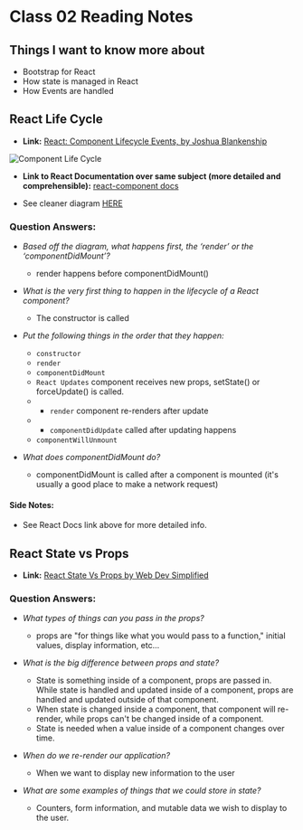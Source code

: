 # Class 02 Reading Notes

## Things I want to know more about

- Bootstrap for React
- How state is managed in React
- How Events are handled

## React Life Cycle

- **Link:** [React: Component Lifecycle Events, by Joshua Blankenship](https://medium.com/@joshuablankenshipnola/react-component-lifecycle-events-cb77e670a093)

![Component Life Cycle](https://miro.medium.com/max/2000/0*0saPKFiTUk6W3FYp)

- **Link to React Documentation over same subject (more detailed and comprehensible):** [react-component docs](https://reactjs.org/docs/react-component.html)

- See cleaner diagram [HERE](https://projects.wojtekmaj.pl/react-lifecycle-methods-diagram/)

### Question Answers: 

- *Based off the diagram, what happens first, the ‘render’ or the ‘componentDidMount’?*
    - render happens before componentDidMount()

- *What is the very first thing to happen in the lifecycle of a React component?*
    - The constructor is called
    
- *Put the following things in the order that they happen:*

    - `constructor`
    - `render`
    - `componentDidMount`
    - `React Updates` component receives new props, setState() or forceUpdate() is called.
    - + `render` component re-renders after update
    - + `componentDidUpdate` called after updating happens
    - `componentWillUnmount`

- *What does componentDidMount do?*

    - componentDidMount is called after a component is mounted (it's usually a good place to make a network request)

#### Side Notes:

- See React Docs link above for more detailed info.

## React State vs Props

- **Link:** [React State Vs Props by Web Dev Simplified](https://www.youtube.com/watch?v=IYvD9oBCuJI)

### Question Answers: 

- *What types of things can you pass in the props?*
    - props are "for things like what you would pass to a function," initial values, display information, etc...


- *What is the big difference between props and state?*
    - State is something inside of a component, props are passed in. While state is handled and updated inside of a component, props are handled and updated outside of that component.
    - When state is changed inside a component, that component will re-render, while props can't be changed inside of a component.
    - State is needed when a value inside of a component changes over time.

- *When do we re-render our application?*
    - When we want to display new information to the user

- *What are some examples of things that we could store in state?*
    - Counters, form information, and mutable data we wish to display to the user.

